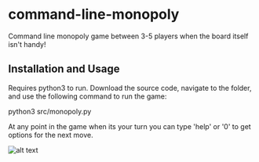 # command-line-monopoly
Command line monopoly game between 3-5 players when the board itself isn't handy!

## Installation and Usage
Requires python3 to run. 
Download the source code, navigate to the folder, and use the following command to run the game:

  python3 src/monopoly.py

At any point in the game when its your turn you can type 'help' or '0' to get options for the next move.

![alt text](https://github.com/lordaman/command-line-chess/blob/main/images/game.png?raw=true)


  


